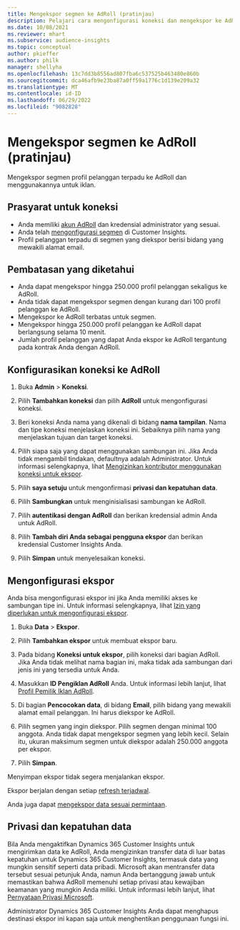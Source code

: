 ```yaml
---
title: Mengekspor segmen ke AdRoll (pratinjau)
description: Pelajari cara mengonfigurasi koneksi dan mengekspor ke AdRoll.
ms.date: 10/08/2021
ms.reviewer: mhart
ms.subservice: audience-insights
ms.topic: conceptual
author: pkieffer
ms.author: philk
manager: shellyha
ms.openlocfilehash: 13c7dd3b8556ad807fba6c537525b463480e860b
ms.sourcegitcommit: dca46afb9e23ba87a0ff59a1776c1d139e209a32
ms.translationtype: MT
ms.contentlocale: id-ID
ms.lasthandoff: 06/29/2022
ms.locfileid: "9082828"
---
```

# <a name="export-segments-to-adroll-preview"></a>Mengekspor segmen ke AdRoll (pratinjau)

Mengekspor segmen profil pelanggan terpadu ke AdRoll dan menggunakannya untuk iklan. 

## <a name="prerequisites-for-a-connection"></a>Prasyarat untuk koneksi

- Anda memiliki [akun AdRoll](https://www.adroll.com/) dan kredensial administrator yang sesuai.
- Anda telah [mengonfigurasi segmen](segments.md) di Customer Insights.
- Profil pelanggan terpadu di segmen yang diekspor berisi bidang yang mewakili alamat email.

## <a name="known-limitations"></a>Pembatasan yang diketahui

- Anda dapat mengekspor hingga 250.000 profil pelanggan sekaligus ke AdRoll.
- Anda tidak dapat mengekspor segmen dengan kurang dari 100 profil pelanggan ke AdRoll. 
- Mengekspor ke AdRoll terbatas untuk segmen.
- Mengekspor hingga 250.000 profil pelanggan ke AdRoll dapat berlangsung selama 10 menit. 
- Jumlah profil pelanggan yang dapat Anda ekspor ke AdRoll tergantung pada kontrak Anda dengan AdRoll.

## <a name="set-up-connection-to-adroll"></a>Konfigurasikan koneksi ke AdRoll

1. Buka **Admin** > **Koneksi**.

1. Pilih **Tambahkan koneksi** dan pilih **AdRoll** untuk mengonfigurasi koneksi.

1. Beri koneksi Anda nama yang dikenali di bidang **nama tampilan**. Nama dan tipe koneksi menjelaskan koneksi ini. Sebaiknya pilih nama yang menjelaskan tujuan dan target koneksi.

1. Pilih siapa saja yang dapat menggunakan sambungan ini. Jika Anda tidak mengambil tindakan, defaultnya adalah Administrator. Untuk informasi selengkapnya, lihat [Mengizinkan kontributor menggunakan koneksi untuk ekspor](connections.md#allow-contributors-to-use-a-connection-for-exports).

1. Pilih **saya setuju** untuk mengonfirmasi **privasi dan kepatuhan data**.

1. Pilih **Sambungkan** untuk menginisialisasi sambungan ke AdRoll.

1. Pilih **autentikasi dengan AdRoll** dan berikan kredensial admin Anda untuk AdRoll. 

1. Pilih **Tambah diri Anda sebagai pengguna ekspor** dan berikan kredensial Customer Insights Anda.

1. Pilih **Simpan** untuk menyelesaikan koneksi.

## <a name="configure-an-export"></a>Mengonfigurasi ekspor

Anda bisa mengonfigurasi ekspor ini jika Anda memiliki akses ke sambungan tipe ini. Untuk informasi selengkapnya, lihat [Izin yang diperlukan untuk mengonfigurasi ekspor](export-destinations.md#set-up-a-new-export).

1. Buka **Data** > **Ekspor**.

1. Pilih **Tambahkan ekspor** untuk membuat ekspor baru.

1. Pada bidang **Koneksi untuk ekspor**, pilih koneksi dari bagian AdRoll. Jika Anda tidak melihat nama bagian ini, maka tidak ada sambungan dari jenis ini yang tersedia untuk Anda.

1. Masukkan **ID Pengiklan AdRoll** Anda. Untuk informasi lebih lanjut, lihat [Profil Pemilik Iklan AdRoll](https://help.adroll.com/hc/articles/212011838-Advertiser-Profiles).

1. Di bagian **Pencocokan data**, di bidang **Email**, pilih bidang yang mewakili alamat email pelanggan. Ini harus diekspor ke AdRoll.

1. Pilih segmen yang ingin diekspor. Pilih segmen dengan minimal 100 anggota. Anda tidak dapat mengekspor segmen yang lebih kecil. Selain itu, ukuran maksimum segmen untuk diekspor adalah 250.000 anggota per ekspor. 

1. Pilih **Simpan**.

Menyimpan ekspor tidak segera menjalankan ekspor.

Ekspor berjalan dengan setiap [refresh terjadwal](system.md#schedule-tab). 

Anda juga dapat [mengekspor data sesuai permintaan](export-destinations.md#run-exports-on-demand). 


## <a name="data-privacy-and-compliance"></a>Privasi dan kepatuhan data

Bila Anda mengaktifkan Dynamics 365 Customer Insights untuk mengirimkan data ke AdRoll, Anda mengizinkan transfer data di luar batas kepatuhan untuk Dynamics 365 Customer Insights, termasuk data yang mungkin sensitif seperti data pribadi. Microsoft akan mentransfer data tersebut sesuai petunjuk Anda, namun Anda bertanggung jawab untuk memastikan bahwa AdRoll memenuhi setiap privasi atau kewajiban keamanan yang mungkin Anda miliki. Untuk informasi lebih lanjut, lihat [Pernyataan Privasi Microsoft](https://go.microsoft.com/fwlink/?linkid=396732).

Administrator Dynamics 365 Customer Insights Anda dapat menghapus destinasi ekspor ini kapan saja untuk menghentikan penggunaan fungsi ini.
